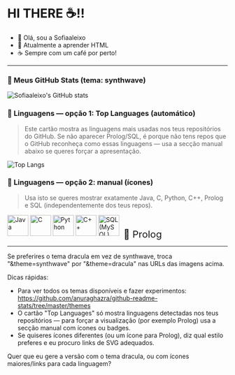 # HI THERE ☕!!

- 👋 Olá, sou a Sofiaaleixo
- 🌱 Atualmente a aprender HTML
- ☕ Sempre com um café por perto!

---

### 🚀 Meus GitHub Stats (tema: synthwave)

![Sofiaaleixo's GitHub stats](https://github-readme-stats.vercel.app/api?username=Sofiaaleixo&show_icons=true&theme=dracula&hide_border=true&locale=pt-BR)

### 🧾 Linguagens — opção 1: Top Languages (automático)
> Este cartão mostra as linguagens mais usadas nos teus repositórios do GitHub. Se não aparecer Prolog/SQL, é porque não tens repos que o GitHub reconheça como essas linguagens — usa a secção manual abaixo se queres forçar a apresentação.

![Top Langs](https://github-readme-stats.vercel.app/api/top-langs/?username=Sofiaaleixo&layout=compact&theme=synthwave&hide_border=true&langs_count=6)

### 🧰 Linguagens — opção 2: manual (ícones)
> Usa isto se queres mostrar exatamente Java, C, Python, C++, Prolog e SQL (independentemente dos teus repos).

<img alt="Java" src="https://cdn.jsdelivr.net/gh/devicons/devicon/icons/java/java-original.svg" width="48" /> 
<img alt="C" src="https://cdn.jsdelivr.net/gh/devicons/devicon/icons/c/c-original.svg" width="48" /> 
<img alt="Python" src="https://cdn.jsdelivr.net/gh/devicons/devicon/icons/python/python-original.svg" width="48" /> 
<img alt="C++" src="https://cdn.jsdelivr.net/gh/devicons/devicon/icons/cplusplus/cplusplus-original.svg" width="48" /> 
<img alt="SQL (MySQL)" src="https://cdn.jsdelivr.net/gh/devicons/devicon/icons/mysql/mysql-original.svg" width="48" /> 
<!-- Prolog nem sempre tem ícone no Devicon; uso um texto/emoji como fallback -->
<span style="font-size:22px; vertical-align:middle; margin-left:6px;">🧩 Prolog</span>

---

Se preferires o tema dracula em vez de synthwave, troca "&theme=synthwave" por "&theme=dracula" nas URLs das imagens acima.

Dicas rápidas:
- Para ver todos os temas disponíveis e fazer experimentos: https://github.com/anuraghazra/github-readme-stats/tree/master/themes
- O cartão "Top Languages" só mostra linguagens detectadas nos teus repositórios — para forçar a visualização (por exemplo Prolog) usa a secção manual com ícones ou badges.
- Se quiseres ícones diferentes (ou um ícone para Prolog), diz qual estilo preferes e eu procuro links de SVG adequados.

Quer que eu gere a versão com o tema dracula, ou com ícones maiores/links para cada linguagem?

